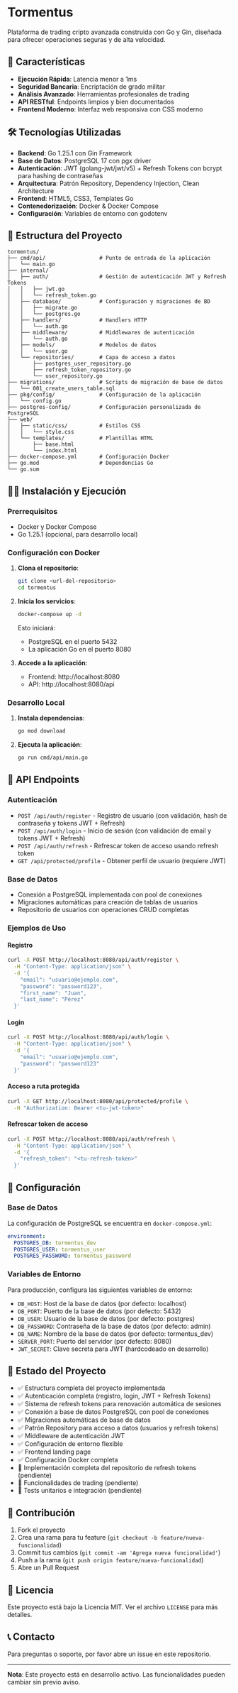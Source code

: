 # Tormentus

Plataforma de trading cripto avanzada construida con Go y Gin, diseñada para ofrecer operaciones seguras y de alta velocidad.

## 🚀 Características

- **Ejecución Rápida**: Latencia menor a 1ms
- **Seguridad Bancaria**: Encriptación de grado militar
- **Análisis Avanzado**: Herramientas profesionales de trading
- **API RESTful**: Endpoints limpios y bien documentados
- **Frontend Moderno**: Interfaz web responsiva con CSS moderno

## 🛠️ Tecnologías Utilizadas

- **Backend**: Go 1.25.1 con Gin Framework
- **Base de Datos**: PostgreSQL 17 con pgx driver
- **Autenticación**: JWT (golang-jwt/jwt/v5) + Refresh Tokens con bcrypt para hashing de contraseñas
- **Arquitectura**: Patrón Repository, Dependency Injection, Clean Architecture
- **Frontend**: HTML5, CSS3, Templates Go
- **Contenedorización**: Docker & Docker Compose
- **Configuración**: Variables de entorno con godotenv

## 📁 Estructura del Proyecto

```
tormentus/
├── cmd/api/                 # Punto de entrada de la aplicación
│   └── main.go
├── internal/
│   ├── auth/                # Gestión de autenticación JWT y Refresh Tokens
│   │   ├── jwt.go
│   │   └── refresh_token.go
│   ├── database/            # Configuración y migraciones de BD
│   │   ├── migrate.go
│   │   └── postgres.go
│   ├── handlers/            # Handlers HTTP
│   │   └── auth.go
│   ├── middleware/          # Middlewares de autenticación
│   │   └── auth.go
│   ├── models/              # Modelos de datos
│   │   └── user.go
│   └── repositories/        # Capa de acceso a datos
│       ├── postgres_user_repository.go
│       ├── refresh_token_repository.go
│       └── user_repository.go
├── migrations/              # Scripts de migración de base de datos
│   └── 001_create_users_table.sql
├── pkg/config/              # Configuración de la aplicación
│   └── config.go
├── postgres-config/         # Configuración personalizada de PostgreSQL
├── web/
│   ├── static/css/          # Estilos CSS
│   │   └── style.css
│   └── templates/           # Plantillas HTML
│       ├── base.html
│       └── index.html
├── docker-compose.yml       # Configuración Docker
├── go.mod                   # Dependencias Go
└── go.sum
```

## 🏃‍♂️ Instalación y Ejecución

### Prerrequisitos

- Docker y Docker Compose
- Go 1.25.1 (opcional, para desarrollo local)

### Configuración con Docker

1. **Clona el repositorio**:
   ```bash
   git clone <url-del-repositorio>
   cd tormentus
   ```

2. **Inicia los servicios**:
   ```bash
   docker-compose up -d
   ```

   Esto iniciará:
   - PostgreSQL en el puerto 5432
   - La aplicación Go en el puerto 8080

3. **Accede a la aplicación**:
   - Frontend: http://localhost:8080
   - API: http://localhost:8080/api

### Desarrollo Local

1. **Instala dependencias**:
   ```bash
   go mod download
   ```

2. **Ejecuta la aplicación**:
   ```bash
   go run cmd/api/main.go
   ```

## 📡 API Endpoints

### Autenticación

- `POST /api/auth/register` - Registro de usuario (con validación, hash de contraseña y tokens JWT + Refresh)
- `POST /api/auth/login` - Inicio de sesión (con validación de email y tokens JWT + Refresh)
- `POST /api/auth/refresh` - Refrescar token de acceso usando refresh token
- `GET /api/protected/profile` - Obtener perfil de usuario (requiere JWT)

### Base de Datos

- Conexión a PostgreSQL implementada con pool de conexiones
- Migraciones automáticas para creación de tablas de usuarios
- Repositorio de usuarios con operaciones CRUD completas

### Ejemplos de Uso

#### Registro
```bash
curl -X POST http://localhost:8080/api/auth/register \
  -H "Content-Type: application/json" \
  -d '{
    "email": "usuario@ejemplo.com",
    "password": "password123",
    "first_name": "Juan",
    "last_name": "Pérez"
  }'
```

#### Login
```bash
curl -X POST http://localhost:8080/api/auth/login \
  -H "Content-Type: application/json" \
  -d '{
    "email": "usuario@ejemplo.com",
    "password": "password123"
  }'
```

#### Acceso a ruta protegida
```bash
curl -X GET http://localhost:8080/api/protected/profile \
  -H "Authorization: Bearer <tu-jwt-token>"
```

#### Refrescar token de acceso
```bash
curl -X POST http://localhost:8080/api/auth/refresh \
  -H "Content-Type: application/json" \
  -d '{
    "refresh_token": "<tu-refresh-token>"
  }'
```

## 🔧 Configuración

### Base de Datos

La configuración de PostgreSQL se encuentra en `docker-compose.yml`:

```yaml
environment:
  POSTGRES_DB: tormentus_dev
  POSTGRES_USER: tormentus_user
  POSTGRES_PASSWORD: tormentus_password
```

### Variables de Entorno

Para producción, configura las siguientes variables de entorno:

- `DB_HOST`: Host de la base de datos (por defecto: localhost)
- `DB_PORT`: Puerto de la base de datos (por defecto: 5432)
- `DB_USER`: Usuario de la base de datos (por defecto: postgres)
- `DB_PASSWORD`: Contraseña de la base de datos (por defecto: admin)
- `DB_NAME`: Nombre de la base de datos (por defecto: tormentus_dev)
- `SERVER_PORT`: Puerto del servidor (por defecto: 8080)
- `JWT_SECRET`: Clave secreta para JWT (hardcodeado en desarrollo)

## 🧪 Estado del Proyecto

- ✅ Estructura completa del proyecto implementada
- ✅ Autenticación completa (registro, login, JWT + Refresh Tokens)
- ✅ Sistema de refresh tokens para renovación automática de sesiones
- ✅ Conexión a base de datos PostgreSQL con pool de conexiones
- ✅ Migraciones automáticas de base de datos
- ✅ Patrón Repository para acceso a datos (usuarios y refresh tokens)
- ✅ Middleware de autenticación JWT
- ✅ Configuración de entorno flexible
- ✅ Frontend landing page
- ✅ Configuración Docker completa
- 🔄 Implementación completa del repositorio de refresh tokens (pendiente)
- 🔄 Funcionalidades de trading (pendiente)
- 🔄 Tests unitarios e integración (pendiente)

## 🤝 Contribución

1. Fork el proyecto
2. Crea una rama para tu feature (`git checkout -b feature/nueva-funcionalidad`)
3. Commit tus cambios (`git commit -am 'Agrega nueva funcionalidad'`)
4. Push a la rama (`git push origin feature/nueva-funcionalidad`)
5. Abre un Pull Request

## 📄 Licencia

Este proyecto está bajo la Licencia MIT. Ver el archivo `LICENSE` para más detalles.

## 📞 Contacto

Para preguntas o soporte, por favor abre un issue en este repositorio.

---

**Nota**: Este proyecto está en desarrollo activo. Las funcionalidades pueden cambiar sin previo aviso.